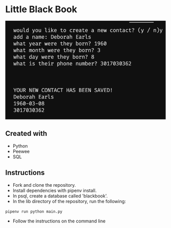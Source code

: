 # Little Black Book

![Contacts](https://raw.githubusercontent.com/tully4school/command-line-project/master/littleblackbook.png "contact list")

## Created with

- Python
- Peewee
- SQL

## Instructions

- Fork and clone the repository.
- Install dependencies with pipenv install.
- In psql, create a database called 'blackbook'.
- In the lib directory of the repository, run the following:

`pipenv run python main.py`

- Follow the instructions on the command line
